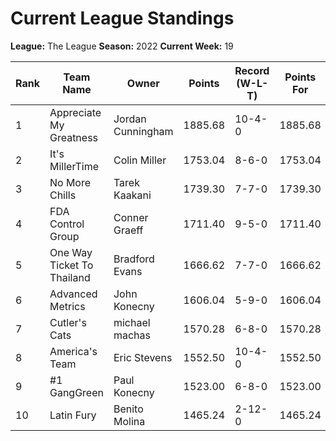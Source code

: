 # Current League Standings

**League:** The League
**Season:** 2022
**Current Week:** 19

| Rank | Team Name | Owner | Points | Record (W-L-T) | Points For | Points Against |
|------|-----------|-------|--------|----------------|------------|----------------|
| 1 | Appreciate My Greatness | Jordan Cunningham | 1885.68 | 10-4-0 | 1885.68 | 1605.28 |
| 2 | It's MillerTime | Colin Miller | 1753.04 | 8-6-0 | 1753.04 | 1665.02 |
| 3 | No More Chills | Tarek Kaakani | 1739.30 | 7-7-0 | 1739.30 | 1761.60 |
| 4 | FDA Control Group | Conner Graeff | 1711.40 | 9-5-0 | 1711.40 | 1620.66 |
| 5 | One Way Ticket  To Thailand | Bradford Evans | 1666.62 | 7-7-0 | 1666.62 | 1636.56 |
| 6 | Advanced Metrics | John Konecny | 1606.04 | 5-9-0 | 1606.04 | 1663.94 |
| 7 | Cutler's Cats | michael machas | 1570.28 | 6-8-0 | 1570.28 | 1610.64 |
| 8 | America's Team | Eric Stevens | 1552.50 | 10-4-0 | 1552.50 | 1478.28 |
| 9 | #1 GangGreen | Paul Konecny | 1523.00 | 6-8-0 | 1523.00 | 1668.80 |
| 10 | Latin Fury | Benito Molina | 1465.24 | 2-12-0 | 1465.24 | 1762.32 |
